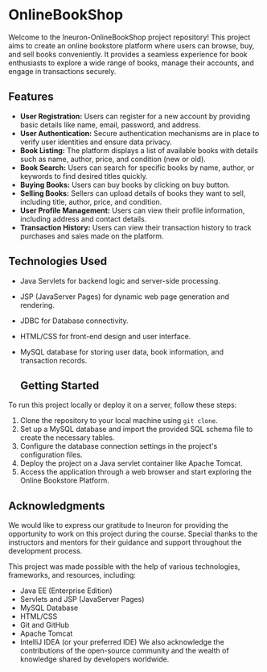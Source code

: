 # OnlineBookShop

Welcome to the Ineuron-OnlineBookShop project repository! This project aims to create an online bookstore platform where users can browse, buy, and sell books conveniently. It provides a seamless experience for book enthusiasts to explore a wide range of books, manage their accounts, and engage in transactions securely.


## Features

- **User Registration:** Users can register for a new account by providing basic details like name, email, password, and address.
- **User Authentication:** Secure authentication mechanisms are in place to verify user identities and ensure data privacy.
- **Book Listing:** The platform displays a list of available books with details such as name, author, price, and condition (new or old).
- **Book Search:** Users can search for specific books by name, author, or keywords to find desired titles quickly.
- **Buying Books:** Users can buy books by clicking on buy button.
- **Selling Books:** Sellers can upload details of books they want to sell, including title, author, price, and condition.
- **User Profile Management:** Users can view their profile information, including address and contact details.
- **Transaction History:** Users can view their transaction history to track purchases and sales made on the platform.

## Technologies Used

- Java Servlets for backend logic and server-side processing.
- JSP (JavaServer Pages) for dynamic web page generation and rendering.
- JDBC for Database connectivity.
- HTML/CSS for front-end design and user interface.
- MySQL database for storing user data, book information, and transaction records.

  ## Getting Started

To run this project locally or deploy it on a server, follow these steps:

1. Clone the repository to your local machine using `git clone`.
2. Set up a MySQL database and import the provided SQL schema file to create the necessary tables.
3. Configure the database connection settings in the project's configuration files.
4. Deploy the project on a Java servlet container like Apache Tomcat.
5. Access the application through a web browser and start exploring the Online Bookstore Platform.

  ## Acknowledgments
We would like to express our gratitude to Ineuron for providing the opportunity to work on this project during the course. Special thanks to the instructors and mentors for their guidance and support throughout the development process.

This project was made possible with the help of various technologies, frameworks, and resources, including:

- Java EE (Enterprise Edition)
- Servlets and JSP (JavaServer Pages)
- MySQL Database
- HTML/CSS
- Git and GitHub
- Apache Tomcat
- IntelliJ IDEA (or your preferred IDE)
 We also acknowledge the contributions of the open-source community and the wealth of knowledge shared by developers worldwide.
